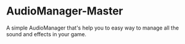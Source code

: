 # AudioManager-Master
 A simple AudioManager that's help you to easy way to manage all the sound and effects in your game.
